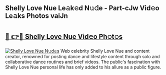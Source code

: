 ## Shelly Love Nue Le𝚊k𝚎d N𝚞𝚍e - Part-cJw Vid𝚎o Le𝚊ks Photos vaiJn

# <h2><a href="http://fb9cng.evod.top/?m=Shelly+Love+Nue">🔗 👉🔴 Shelly Love Nue Vid𝚎o Ph𝚘t𝚘s</a></h2>

[![Shelly Love Nue N𝚞d𝚎s](https://i.imgur.com/8V9OHl7.gif)](http://fb9cng.evod.top/?m=Shelly+Love+Nue)
Web celebrity Shelly Love Nue and content creator, renowned for posting dance and lifestyle content through solo and collaborative dance routines and brief videos. The public's fascination with Shelly Love Nue personal life has only added to his allure as a public figure. 
